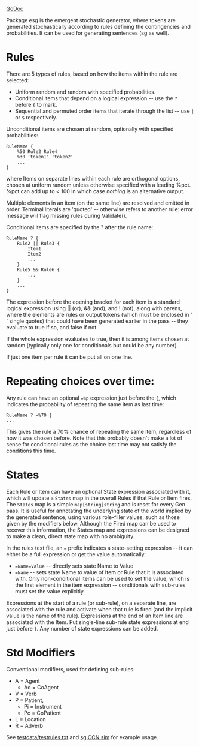 [GoDoc](https://pkg.go.dev/github.com/emer/emergent/esg)

Package esg is the emergent stochastic generator, where tokens are generated stochastically according to rules defining the contingencies and probabilities.  It can be used for generating sentences (sg as well).

# Rules

There are 5 types of rules, based on how the items within the rule are selected:
* Uniform random and random with specified probabilities.
* Conditional items that depend on a logical expression -- use the `?` before `{` to mark.
* Sequential and permuted order items that iterate through the list -- use `|` or `$` respectively.

Unconditional items are chosen at random, optionally with specified probabilities:

```
RuleName {
    %50 Rule2 Rule4
    %30 'token1' 'token2'
    ...
}
```

where Items on separate lines within each rule are orthogonal options, chosen at uniform random unless otherwise specified with a leading %pct. %pct can add up to < 100 in which case *nothing* is an alternative output.

Multiple elements in an item (on the same line) are resolved and emitted in order. Terminal literals are 'quoted' -- otherwise refers to another rule: error message will flag missing rules during Validate().

Conditional items are specified by the ? after the rule name:

```
RuleName ? {
    Rule2 || Rule3 {
        Item1
        Item2
        ...
    }
    Rule5 && Rule6 {
        ...
    }
    ...
}
```

The expression before the opening bracket for each item is a standard logical expression using || (or), && (and), and ! (not), along with parens, where the elements are rules or output tokens (which must be enclosed in ' ' single quotes) that could have been generated earlier in the pass -- they evaluate to true if so, and false if not.

If the whole expression evaluates to true, then it is among items chosen at random (typically only one for conditionals but could be any number).

If just one item per rule it can be put all on one line.

# Repeating choices over time:

Any rule can have an optional `=%p` expression just before the `{`, which indicates the probability of repeating the same item as last time:

```
RuleName ? =%70 {
...
```

This gives the rule a 70% chance of repeating the same item, regardless of how it was chosen before.  Note that this probably doesn't make a lot of sense for conditional rules as the choice last time may not satisfy the conditions this time.

# States

Each Rule or Item can have an optional State expression associated with it, which will update a `States` map in the overall Rules if that Rule or Item fires.  The `States` map is a simple `map[string]string` and is reset for every Gen pass.  It is useful for annotating the underlying state of the world implied by the generated sentence, using various role-filler values, such as those given by the modifiers below.  Although the Fired map can be used to recover this information, the States map and expressions can be designed to make a clean, direct state map with no ambiguity.

In the rules text file, an `=` prefix indicates a state-setting expression -- it can either be a full expression or get the value automatically:
* `=Name=Value` -- directly sets state Name to Value
* `=Name`  -- sets state Name to value of Item or Rule that it is associated with.  Only non-conditional Items can be used to set the value, which is the first element in the item expression -- conditionals with sub-rules must set the value explicitly.

Expressions at the start of a rule (or sub-rule), on a separate line, are associated with the rule and activate when that rule is fired (and the implicit value is the name of the rule).  Expressions at the end of an Item line are associated with the Item.  Put single-line sub-rule state expressions at end just before `}`.  Any number of state expressions can be added.

# Std Modifiers

Conventional modifiers, used for defining sub-rules:
* A = Agent
    + Ao = CoAgent
* V = Verb
* P = Patient,
    + Pi = Instrument
    + Pc = CoPatient
* L = Location
* R = Adverb

See [testdata/testrules.txt](https://github.com/emer/emergent/blob/master/esg/testdata/testrules.txt) and [sg CCN sim](https://github.com/CompCogNeuro/sims/blob/master/ch9/sg) for example usage.

